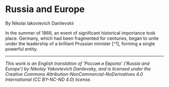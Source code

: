 # Russia and Europe

By Nikolai Iakovlevich Danilevskii

In the summer of 1866, an event of significant historical importance took place. Germany, which had been fragmented for centuries, began to unite under the leadership of a brilliant Prussian minister [^1], forming a single powerful entity.

---

_This work is an English translation of 'Россия и Европа' ('Russia and Europe') by Nikolay Yakovlevich Danilevsky, and is licensed under the Creative Commons Attribution-NonCommercial-NoDerivatives 4.0 International (CC BY-NC-ND 4.0) license._
